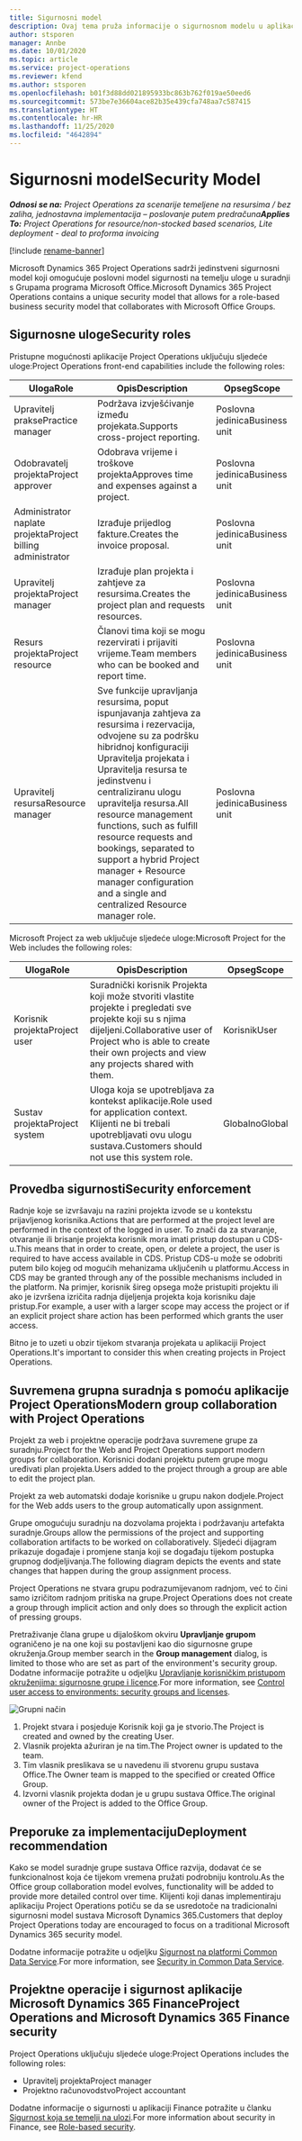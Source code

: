 ```yaml
---
title: Sigurnosni model
description: Ovaj tema pruža informacije o sigurnosnom modelu u aplikaciji Dynamics 365 Project Operations.
author: stsporen
manager: Annbe
ms.date: 10/01/2020
ms.topic: article
ms.service: project-operations
ms.reviewer: kfend
ms.author: stsporen
ms.openlocfilehash: b01f3d88dd021895933bc863b762f019ae50eed6
ms.sourcegitcommit: 573be7e36604ace82b35e439cfa748aa7c587415
ms.translationtype: HT
ms.contentlocale: hr-HR
ms.lasthandoff: 11/25/2020
ms.locfileid: "4642894"
---
```

# <a name="security-model"></a><span data-ttu-id="9f0fe-103">Sigurnosni model</span><span class="sxs-lookup"><span data-stu-id="9f0fe-103">Security Model</span></span>

<span data-ttu-id="9f0fe-104">_**Odnosi se na:** Project Operations za scenarije temeljene na resursima / bez zaliha, jednostavna implementacija – poslovanje putem predračuna_</span><span class="sxs-lookup"><span data-stu-id="9f0fe-104">_**Applies To:** Project Operations for resource/non-stocked based scenarios, Lite deployment - deal to proforma invoicing_</span></span>

[!include [rename-banner](~/includes/cc-data-platform-banner.md)]

<span data-ttu-id="9f0fe-105">Microsoft Dynamics 365 Project Operations sadrži jedinstveni sigurnosni model koji omogućuje poslovni model sigurnosti na temelju uloge u suradnji s Grupama programa Microsoft Office.</span><span class="sxs-lookup"><span data-stu-id="9f0fe-105">Microsoft Dynamics 365 Project Operations contains a unique security model that allows for a role-based business security model that collaborates with Microsoft Office Groups.</span></span> 


## <a name="security-roles"></a><span data-ttu-id="9f0fe-106">Sigurnosne uloge</span><span class="sxs-lookup"><span data-stu-id="9f0fe-106">Security roles</span></span>
<span data-ttu-id="9f0fe-107">Pristupne mogućnosti aplikacije Project Operations uključuju sljedeće uloge:</span><span class="sxs-lookup"><span data-stu-id="9f0fe-107">Project Operations front-end capabilities include the following roles:</span></span>

| <span data-ttu-id="9f0fe-108">Uloga</span><span class="sxs-lookup"><span data-stu-id="9f0fe-108">Role</span></span>                          | <span data-ttu-id="9f0fe-109">Opis</span><span class="sxs-lookup"><span data-stu-id="9f0fe-109">Description</span></span>                                                                                                                                                                 | <span data-ttu-id="9f0fe-110">Opseg</span><span class="sxs-lookup"><span data-stu-id="9f0fe-110">Scope</span></span> |
|-------------------------------|-----------------------------------------------------------------------------------------------------------------------------------------------------------------------------|------|
| <span data-ttu-id="9f0fe-111">Upravitelj prakse</span><span class="sxs-lookup"><span data-stu-id="9f0fe-111">Practice manager</span></span>              | <span data-ttu-id="9f0fe-112">Podržava izvješćivanje između projekata.</span><span class="sxs-lookup"><span data-stu-id="9f0fe-112">Supports cross-project reporting.</span></span>                                                                                                            | <span data-ttu-id="9f0fe-113">Poslovna jedinica</span><span class="sxs-lookup"><span data-stu-id="9f0fe-113">Business unit</span></span>              |
| <span data-ttu-id="9f0fe-114">Odobravatelj projekta</span><span class="sxs-lookup"><span data-stu-id="9f0fe-114">Project approver</span></span>              | <span data-ttu-id="9f0fe-115">Odobrava vrijeme i troškove projekta</span><span class="sxs-lookup"><span data-stu-id="9f0fe-115">Approves time and expenses against a project.</span></span>                                                                                                                              | <span data-ttu-id="9f0fe-116">Poslovna jedinica</span><span class="sxs-lookup"><span data-stu-id="9f0fe-116">Business unit</span></span> |
| <span data-ttu-id="9f0fe-117">Administrator naplate projekta</span><span class="sxs-lookup"><span data-stu-id="9f0fe-117">Project billing administrator</span></span> | <span data-ttu-id="9f0fe-118">Izrađuje prijedlog fakture.</span><span class="sxs-lookup"><span data-stu-id="9f0fe-118">Creates the invoice proposal.</span></span>                                                                                                                                                 | <span data-ttu-id="9f0fe-119">Poslovna jedinica</span><span class="sxs-lookup"><span data-stu-id="9f0fe-119">Business unit</span></span> |
| <span data-ttu-id="9f0fe-120">Upravitelj projekta</span><span class="sxs-lookup"><span data-stu-id="9f0fe-120">Project manager</span></span>               | <span data-ttu-id="9f0fe-121">Izrađuje plan projekta i zahtjeve za resursima.</span><span class="sxs-lookup"><span data-stu-id="9f0fe-121">Creates the project plan and requests resources.</span></span>                                                                                                                              | <span data-ttu-id="9f0fe-122">Poslovna jedinica</span><span class="sxs-lookup"><span data-stu-id="9f0fe-122">Business unit</span></span> |
| <span data-ttu-id="9f0fe-123">Resurs projekta</span><span class="sxs-lookup"><span data-stu-id="9f0fe-123">Project resource</span></span>              | <span data-ttu-id="9f0fe-124">Članovi tima koji se mogu rezervirati i prijaviti vrijeme.</span><span class="sxs-lookup"><span data-stu-id="9f0fe-124">Team members who can be booked and report time.</span></span>                                                                                                          | <span data-ttu-id="9f0fe-125">Poslovna jedinica</span><span class="sxs-lookup"><span data-stu-id="9f0fe-125">Business unit</span></span>|
| <span data-ttu-id="9f0fe-126">Upravitelj resursa</span><span class="sxs-lookup"><span data-stu-id="9f0fe-126">Resource manager</span></span>              | <span data-ttu-id="9f0fe-127">Sve funkcije upravljanja resursima, poput ispunjavanja zahtjeva za resursima i rezervacija, odvojene su za podršku hibridnoj konfiguraciji Upravitelja projekata i Upravitelja resursa te jedinstvenu i centraliziranu ulogu upravitelja resursa.</span><span class="sxs-lookup"><span data-stu-id="9f0fe-127">All resource management functions, such as fulfill resource requests and bookings, separated to support a hybrid Project manager + Resource manager configuration and a single and centralized Resource manager role.</span></span> | <span data-ttu-id="9f0fe-128">Poslovna jedinica</span><span class="sxs-lookup"><span data-stu-id="9f0fe-128">Business unit</span></span> |


<span data-ttu-id="9f0fe-129">Microsoft Project za web uključuje sljedeće uloge:</span><span class="sxs-lookup"><span data-stu-id="9f0fe-129">Microsoft Project for the Web includes the following roles:</span></span>

| <span data-ttu-id="9f0fe-130">Uloga</span><span class="sxs-lookup"><span data-stu-id="9f0fe-130">Role</span></span>           | <span data-ttu-id="9f0fe-131">Opis</span><span class="sxs-lookup"><span data-stu-id="9f0fe-131">Description</span></span>                                                                                                        | <span data-ttu-id="9f0fe-132">Opseg</span><span class="sxs-lookup"><span data-stu-id="9f0fe-132">Scope</span></span>  |
|----------------|--------------------------------------------------------------------------------------------------------------------|--------|
| <span data-ttu-id="9f0fe-133">Korisnik projekta</span><span class="sxs-lookup"><span data-stu-id="9f0fe-133">Project user</span></span>   | <span data-ttu-id="9f0fe-134">Suradnički korisnik Projekta koji može stvoriti vlastite projekte i pregledati sve projekte koji su s njima dijeljeni.</span><span class="sxs-lookup"><span data-stu-id="9f0fe-134">Collaborative user of Project   who is able to create their own projects and view any projects shared with   them.</span></span> | <span data-ttu-id="9f0fe-135">Korisnik</span><span class="sxs-lookup"><span data-stu-id="9f0fe-135">User</span></span>   |
| <span data-ttu-id="9f0fe-136">Sustav projekta</span><span class="sxs-lookup"><span data-stu-id="9f0fe-136">Project system</span></span> | <span data-ttu-id="9f0fe-137">Uloga koja se upotrebljava za kontekst aplikacije.</span><span class="sxs-lookup"><span data-stu-id="9f0fe-137">Role used for application   context.</span></span> <span data-ttu-id="9f0fe-138">Klijenti ne bi trebali upotrebljavati ovu ulogu sustava.</span><span class="sxs-lookup"><span data-stu-id="9f0fe-138">Customers should not use this system role.</span></span>                                    | <span data-ttu-id="9f0fe-139">Globalno</span><span class="sxs-lookup"><span data-stu-id="9f0fe-139">Global</span></span> |

## <a name="security-enforcement"></a><span data-ttu-id="9f0fe-140">Provedba sigurnosti</span><span class="sxs-lookup"><span data-stu-id="9f0fe-140">Security enforcement</span></span>
<span data-ttu-id="9f0fe-141">Radnje koje se izvršavaju na razini projekta izvode se u kontekstu prijavljenog korisnika.</span><span class="sxs-lookup"><span data-stu-id="9f0fe-141">Actions that are performed at the project level are performed in the context of the logged in user.</span></span> <span data-ttu-id="9f0fe-142">To znači da za stvaranje, otvaranje ili brisanje projekta korisnik mora imati pristup dostupan u CDS-u.</span><span class="sxs-lookup"><span data-stu-id="9f0fe-142">This means that in order to create, open, or delete a project, the user is required to have access available in CDS.</span></span> <span data-ttu-id="9f0fe-143">Pristup CDS-u može se odobriti putem bilo kojeg od mogućih mehanizama uključenih u platformu.</span><span class="sxs-lookup"><span data-stu-id="9f0fe-143">Access in CDS may be granted through any of the possible mechanisms included in the platform.</span></span> <span data-ttu-id="9f0fe-144">Na primjer, korisnik šireg opsega može pristupiti projektu ili ako je izvršena izričita radnja dijeljenja projekta koja korisniku daje pristup.</span><span class="sxs-lookup"><span data-stu-id="9f0fe-144">For example, a user with a larger scope may access the project or if an explicit project share action has been performed which grants the user access.</span></span>

<span data-ttu-id="9f0fe-145">Bitno je to uzeti u obzir tijekom stvaranja projekata u aplikaciji Project Operations.</span><span class="sxs-lookup"><span data-stu-id="9f0fe-145">It's important to consider this when creating projects in Project Operations.</span></span>

## <a name="modern-group-collaboration-with-project-operations"></a><span data-ttu-id="9f0fe-146">Suvremena grupna suradnja s pomoću aplikacije Project Operations</span><span class="sxs-lookup"><span data-stu-id="9f0fe-146">Modern group collaboration with Project Operations</span></span>
<span data-ttu-id="9f0fe-147">Projekt za web i projektne operacije podržava suvremene grupe za suradnju.</span><span class="sxs-lookup"><span data-stu-id="9f0fe-147">Project for the Web and Project Operations support modern groups for collaboration.</span></span> <span data-ttu-id="9f0fe-148">Korisnici dodani projektu putem grupe mogu uređivati plan projekta.</span><span class="sxs-lookup"><span data-stu-id="9f0fe-148">Users added to the project through a group are able to edit the project plan.</span></span>

<span data-ttu-id="9f0fe-149">Projekt za web automatski dodaje korisnike u grupu nakon dodjele.</span><span class="sxs-lookup"><span data-stu-id="9f0fe-149">Project for the Web adds users to the group automatically upon assignment.</span></span>

<span data-ttu-id="9f0fe-150">Grupe omogućuju suradnju na dozvolama projekta i podržavanju artefakta suradnje.</span><span class="sxs-lookup"><span data-stu-id="9f0fe-150">Groups allow the permissions of the project and supporting collaboration artifacts to be worked on collaboratively.</span></span> <span data-ttu-id="9f0fe-151">Sljedeći dijagram prikazuje događaje i promjene stanja koji se događaju tijekom postupka grupnog dodjeljivanja.</span><span class="sxs-lookup"><span data-stu-id="9f0fe-151">The following diagram depicts the events and state changes that happen during the group assignment process.</span></span>

<span data-ttu-id="9f0fe-152">Project Operations ne stvara grupu podrazumijevanom radnjom, već to čini samo izričitom radnjom pritiska na grupe.</span><span class="sxs-lookup"><span data-stu-id="9f0fe-152">Project Operations does not create a group through implicit action and only does so through the explicit action of pressing groups.</span></span>

<span data-ttu-id="9f0fe-153">Pretraživanje člana grupe u dijaloškom okviru **Upravljanje grupom** ograničeno je na one koji su postavljeni kao dio sigurnosne grupe okruženja.</span><span class="sxs-lookup"><span data-stu-id="9f0fe-153">Group member search in the **Group management** dialog, is limited to those who are set as part of the environment's security group.</span></span> <span data-ttu-id="9f0fe-154">Dodatne informacije potražite u odjeljku [Upravljanje korisničkim pristupom okruženjima: sigurnosne grupe i licence](https://docs.microsoft.com/power-platform/admin/control-user-access).</span><span class="sxs-lookup"><span data-stu-id="9f0fe-154">For more information, see [Control user access to environments: security groups and licenses](https://docs.microsoft.com/power-platform/admin/control-user-access).</span></span>

![Grupni način](./media/groupsmode.png)

1. <span data-ttu-id="9f0fe-156">Projekt stvara i posjeduje Korisnik koji ga je stvorio.</span><span class="sxs-lookup"><span data-stu-id="9f0fe-156">The Project is created and owned by the creating User.</span></span>
2. <span data-ttu-id="9f0fe-157">Vlasnik projekta ažuriran je na tim.</span><span class="sxs-lookup"><span data-stu-id="9f0fe-157">The Project owner is updated to the team.</span></span>
3. <span data-ttu-id="9f0fe-158">Tim vlasnik preslikava se u navedenu ili stvorenu grupu sustava Office.</span><span class="sxs-lookup"><span data-stu-id="9f0fe-158">The Owner team is mapped to the specified or created Office Group.</span></span>
4. <span data-ttu-id="9f0fe-159">Izvorni vlasnik projekta dodan je u grupu sustava Office.</span><span class="sxs-lookup"><span data-stu-id="9f0fe-159">The original owner of the Project is added to the Office Group.</span></span>

## <a name="deployment-recommendation"></a><span data-ttu-id="9f0fe-160">Preporuke za implementaciju</span><span class="sxs-lookup"><span data-stu-id="9f0fe-160">Deployment recommendation</span></span>
<span data-ttu-id="9f0fe-161">Kako se model suradnje grupe sustava Office razvija, dodavat će se funkcionalnost koja će tijekom vremena pružati podrobniju kontrolu.</span><span class="sxs-lookup"><span data-stu-id="9f0fe-161">As the Office group collaboration model evolves, functionality will be added to provide more detailed control over time.</span></span> <span data-ttu-id="9f0fe-162">Klijenti koji danas implementiraju aplikaciju Project Operations potiču se da se usredotoče na tradicionalni sigurnosni model sustava Microsoft Dynamics 365.</span><span class="sxs-lookup"><span data-stu-id="9f0fe-162">Customers that deploy Project Operations today are encouraged to focus on a traditional Microsoft Dynamics 365 security model.</span></span>

<span data-ttu-id="9f0fe-163">Dodatne informacije potražite u odjeljku [Sigurnost na platformi Common Data Service](https://docs.microsoft.com/power-platform/admin/wp-security).</span><span class="sxs-lookup"><span data-stu-id="9f0fe-163">For more information, see [Security in Common Data Service](https://docs.microsoft.com/power-platform/admin/wp-security).</span></span>

## <a name="project-operations-and-microsoft-dynamics-365-finance-security"></a><span data-ttu-id="9f0fe-164">Projektne operacije i sigurnost aplikacije Microsoft Dynamics 365 Finance</span><span class="sxs-lookup"><span data-stu-id="9f0fe-164">Project Operations and Microsoft Dynamics 365 Finance security</span></span>
<span data-ttu-id="9f0fe-165">Project Operations uključuju sljedeće uloge:</span><span class="sxs-lookup"><span data-stu-id="9f0fe-165">Project Operations includes the following roles:</span></span>

- <span data-ttu-id="9f0fe-166">Upravitelj projekta</span><span class="sxs-lookup"><span data-stu-id="9f0fe-166">Project manager</span></span>
- <span data-ttu-id="9f0fe-167">Projektno računovodstvo</span><span class="sxs-lookup"><span data-stu-id="9f0fe-167">Project accountant</span></span>

<span data-ttu-id="9f0fe-168">Dodatne informacije o sigurnosti u aplikaciji Finance potražite u članku [Sigurnost koja se temelji na ulozi](https://docs.microsoft.com/dynamics365/fin-ops-core/dev-itpro/sysadmin/role-based-security).</span><span class="sxs-lookup"><span data-stu-id="9f0fe-168">For more information about security in Finance, see [Role-based security](https://docs.microsoft.com/dynamics365/fin-ops-core/dev-itpro/sysadmin/role-based-security).</span></span>


